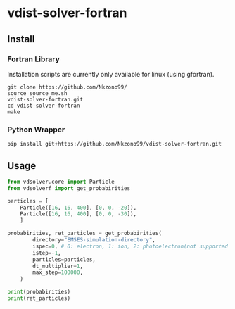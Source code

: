 # vdist-solver-fortran

## Install

### Fortran Library

Installation scripts are currently only available for linux (using gfortran).

```
git clone https://github.com/Nkzono99/
source source_me.sh
vdist-solver-fortran.git
cd vdist-solver-fortran
make
```

### Python Wrapper
```
pip install git+https://github.com/Nkzono99/vdist-solver-fortran.git
```


## Usage

```python
from vdsolver.core import Particle
from vdsolverf import get_probabirities

particles = [
    Particle([16, 16, 400], [0, 0, -20]),
    Particle([16, 16, 400], [0, 0, -30]),
    ]

probabirities, ret_particles = get_probabirities(
        directory="EMSES-simulation-directory",
        ispec=0, # 0: electron, 1: ion, 2: photoelectron(not supported yet)
        istep=-1,
        particles=particles,
        dt_multiplier=1,
        max_step=100000,
    )

print(probabirities)
print(ret_particles)
```

